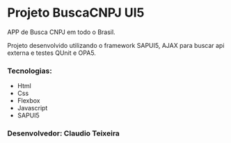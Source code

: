 # Projeto BuscaCNPJ UI5
APP de Busca CNPJ em todo o Brasil.

Projeto desenvolvido utilizando o framework SAPUI5, AJAX para buscar api externa e testes QUnit e OPA5.

### Tecnologias:
* Html
* Css
* Flexbox
* Javascript
* SAPUI5

### Desenvolvedor: Claudio Teixeira